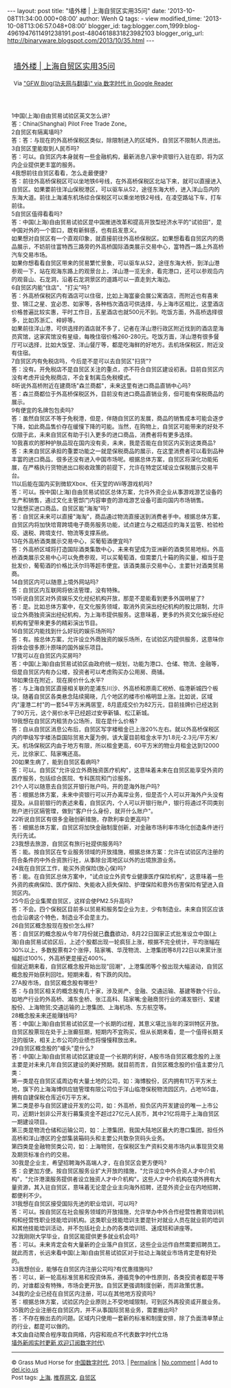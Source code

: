 --- layout: post title: "墙外楼 | 上海自贸区实用35问" date:
'2013-10-08T11:34:00.000+08:00' author: Wenh Q tags: - view
modified\_time: '2013-10-08T13:06:57.048+08:00' blogger\_id:
tag:blogger.com,1999:blog-4961947611491238191.post-4804618831823982103
blogger\_orig\_url: http://binaryware.blogspot.com/2013/10/35.html ---
<div style="margin: 10px; padding: 5px;">

<div style="font-size: 18px;">

[墙外楼 |
上海自贸区实用35问](http://feedproxy.google.com/~r/chinagfwblog/~3/HEczwW_LEvY/)

</div>

<div style="font-size: 13px;">

Via ["GFW Blog(功夫网与翻墙)" via 数字时代 in Google
Reader](https://www.blogger.com/blogger.g?blogID=4961947611491238191&pli=1)

</div>

</div>

<div style="font-size: 13px; padding: 15px 0 10px 10px;">

1中国(上海)自由贸易试验区英文怎么讲?\
答：China(Shanghai) Pilot Free Trade Zone。\
2自贸区有隔离墙吗?\
答：答：与现在的外高桥保税区类似，除限制进入的区域外，自贸区不限制人员进出。\
3自贸区里能取到人民币吗?\
答：可以。自贸区内本身就有一些金融机构，最新消息八家中资银行入驻在即，将为区内企业提供更丰富的服务。\
4我想前往自贸区看看，怎么走最便捷?\
答：前往外高桥保税区可以坐地铁6号线，在外高桥保税区北站下来，就可以直接进入自贸区。如果要前往洋山保税港区，可以驱车从S2，途径东海大桥，进入洋山岛内的东海大道。前往上海浦东机场综合保税区可以乘坐地铁2号线，在凌空路站下车，打车前往。\
5自贸区值得看看吗?\
答：中国(上海)自由贸易试验区是中国推进改革和提高开放型经济水平的"试验田"，是中国对外的一个窗口，既有新鲜感，也有启发意义。\
如果想对自贸区有一个直观印象，就直接前往外高桥保税区。如果想看看自贸区内的商品展示，不妨前往富特西三路旁的外高桥国际酒类展示交易中心，富特西一路上外高桥汽车交易市场。\
如果你想看看自贸区带来的贸易繁忙景象，可以驱车从S2，途径东海大桥，到洋山港参观一下，站在观海东路上的观景台上，洋山港一览无余，看完港口，还可以参观岛内的观音山、石龙洞，沿着石龙洞景区的道路可以一直走到大海边。\
6自贸区内能"住店"、"打尖"吗?\
答：外高桥保税区内有酒店可以住宿，比如上海富豪会展公寓酒店，而附近也有喜来登、锦江之星、宜必思、如家等，各种档次酒店可供选择，与上海市区相比，这里酒店价格普遍比较实惠，平时工作日，五星酒店也就500元不到。吃饭方面，外高桥选择很多，比如苏浙汇、梓婷等。\
如果前往洋山港，可供选择的酒店就不多了，记者在洋山港行政区附近找到的酒店是海员宾馆，这家宾馆没有星级，每晚住宿价格260-280元。吃饭方面，洋山港有很多餐厅可以选择，比如大饭堂、洋山餐厅等，都是吃海鲜的好地方。去机场保税区，附近没有住宿。\
7自贸区内有免税店吗，今后是不是可以去自贸区"扫货"?\
答：没有。开免税店不是自贸区关注的重点，亦不符合自贸区建设初衷。目前自贸区内没有考虑开设免税商店，不会复制离岛免税模式。\
8听说外高桥附近在建商场"森兰商都"，未来这里有进口商品直销中心吗?\
答：森兰商都位于外高桥保税区外，目前没有进口商品直销业务，但可能有保税商品的展示。\
9有便宜的名牌包包卖吗?\
答：虽然自贸区不等于免税港，但是，伴随自贸区的发展，商品的销售成本可能会逐步下降，如此商品售价存在缓慢下降的可能。当然，在购物上，自贸区可能带来的好处不仅限于此，未来自贸区有助于引入更多的进口商品，消费者将有更多选择。\
10我喜欢的那种护肤品现在国内没有卖，未来，我是否能在自贸区内买到这类商品?\
答：未来自贸区承担的重要功能之一就是保税商品的展示，在这里消费者可以看到品种丰富的进口商品，很多还没有进入中国市场呢。根据总体方案，自贸区将深化功能拓展，在严格执行货物进出口税收政策的前提下，允许在特定区域设立保税展示交易平台。\
11以后能在国内买到微软Xbox、任天堂的Wii等游戏机吗?\
答：可以。按中国(上海)自由贸易试验区总体方案，允许外资企业从事游戏游艺设备的生产和销售，通过文化主管部门内容审查的游戏游艺设备可面向国内市场销售。\
12我想买进口商品，自贸区能"海淘"吗?\
答：自贸区未来可以直接"海淘"，商品通过物流直接送到消费者手中。根据总体方案，自贸区内将加快培育跨境电子商务服务功能，试点建立与之相适应的海关监管、检验检疫、退税、跨境支付、物流等支撑系统。\
13在外高桥酒类展示交易中心，买葡萄酒便宜吗?\
答：外高桥区域将打造国际酒类集散中心，未来有望成为亚洲新的酒类贸易地标。外高桥酒类展示交易中心可以免费参观，可以买葡萄酒，但需要几十箱的购买量，相当于是批发价，葡萄酒的价格比沃尔玛等超市便宜。该酒类展示交易中心，主要针对酒类贸易商。\
14自贸区内可以随意上境外网站吗?\
答：自贸区内互联网将依法管理，没有特殊。\
15听说自贸区对外资娱乐文化经纪机构开放，那是不是能看到更多外国明星了?\
答：是。比如总体方案中，在文化服务领域，取消外资演出经纪机构的股比限制，允许设立外商独资演出经纪机构，为上海市提供服务。这意味着，更多的外资文化娱乐经纪机构有望带来更多的精彩演出节目。\
16自贸区内能找到什么好玩的娱乐场所吗?\
答：有。按总体方案，允许设立外商独资的娱乐场所，在试验区内提供服务，这意味你将体会很多原汁原味的国外娱乐项目。\
17我可以在自贸区内买房吗?\
答：中国(上海)自由贸易试验区由政府统一规划，功能为港口、仓储、物流、金融等，但是自贸区内有办公楼，投资者可以考虑购买办公用房、商铺。\
18如果住在附近，现在房价什么水平?\
答：与上海自贸区直接相关联的是浦东川沙、外高桥和原南汇祝桥、临港新城四个板块。随着自贸区各类悬念陆续揭晓，几个地区的楼市价格明显上涨。比如说，区域内"潼港二村"的一套54平方米两居室，8月底成交价为82万元，目前挂牌价已经达到了90万元，这个房价水平已经超过安亭新镇、松江新城。\
19我想在自贸区内租赁办公场所，现在是什么价格?\
答：自从自贸区消息公布后，自贸区写字楼租金已上涨20%左右。就以外高桥保税区内的甲级写字楼汤臣国际贸易大厦为例，该大厦目前租金水平为1.8元-2.3元/平方米/天。机场保税区内由于地方有限，所以租金更高，60平方米的物业月租金达到12000元，比徐家汇、陆家嘴还高。\
20如果生病了，能到自贸区看病吗?\
答：可以。自贸区"允许设立外商独资医疗机构"，这意味着未来在自贸区能享受外资的医疗服务，包括综合医院、专科医院和门诊服务。\
21个人可以随意去自贸区开银行账户吗，开的是海外账户吗?\
答：根据总体方案，未来中资银行可以开办离岸业务，但是否个人可以开海外户头没有提及。从目前银行的表述来看，自贸区内，个人可以开银行账户，银行将通过不同类别账户进行区隔管理，做到"客户什么身份，就开什么账户"。\
22听说自贸区有很多金融创新措施，存款利率会更高吗?\
答：根据总体方案，自贸区将加快金融制度创新，对金融市场利率市场化创造条件进行先行先试。\
23我想去旅游，自贸区有旅行社提供服务吗?\
答：能。按自贸区在专业服务领域的开放措施，根据总体方案：允许在试验区内注册的符合条件的中外合资旅行社，从事除台湾地区以外的出境旅游业务。\
24我在自贸区工作，能买外资保险(放心保)吗?\
答：能。在自贸区总体方案中，"试点设立外资专业健康医疗保险机构"，这意味着一些外资的疾病保险、医疗保险、失能收入损失保险、护理保险和意外伤害保险有望进入自贸区内。\
25今后企业集聚自贸区，这样会使PM2.5升高吗?\
答：不会。四个保税区目前多以贸易和服务型企业为主，少有制造业。未来自贸区应该也会沿袭这个特色，制造业不会是主力。\
26自贸区概念股现在股价怎么样?\
答：自贸区的概念股从今年7月份就已蠢蠢欲动，8月22日国家正式批准设立中国(上海)自由贸易试验区后，上述个股都出现一轮疯狂上涨，根据不完全统计，平均涨幅在30%以上，多数股票有2个涨停，陆家嘴、华茂物流、上港集团等8月22日以来累计涨幅超过100%，外高桥更是接近400%。\
但就近期来看，自贸区概念股开始出现"回潮"，上港集团等个股出现大幅波动，自贸区概念股开始获利回吐。短期来看，有下跌的风险。\
27A股市场，自贸区概念股有哪些?\
答：与自贸区相关的概念股有几十家，涉及房产、金融、交通运输、基建等数个行业。如地产行业的外高桥、浦东金桥、张江高科、陆家嘴;金融商贸行业的浦发银行、爱建股份、上海物贸;交通运输的上港集团、上海机场、东方航空等。\
28概念股未来还能赚钱吗?\
答：中国(上海)自由贸易试验区是一个长期的过程，其意义堪比当年的深圳特区开放。自贸区股票现在处于上涨癫狂期，短期内不宜购买，但从长期来看，是一个值得长期关注的版块，相关上市公司的业绩也将慢慢释放出来。\
29自贸区概念股的"噱头"是什么?\
答：中国(上海)自由贸易试验区建设是一个长期的利好，A股市场自贸区概念股的上涨主要是对未来几年自贸区建设的美好预期。就目前而言，自贸区概念股的价值主要分几类：\
第一类是在自贸区或周边有大量土地的公司，如：海博股份，区内拥有11万平方米土地，旗下的上海海博供应链管理有限公司位于洋山临港保税物流园区内，占地165亩，拥有自建保税仓库近6万平方米。\
第二类是参与自贸区建设开发的公司，如：外高桥，担负区内开发建设的唯一上市公司，近期计划非公开发行募集资金不超过27亿元人民币，其中21亿将用于上海自贸区一期建设项目。\
第三类是物流仓储和运输公司，如：上港集团，我国大陆地区最大的港口集团，担任外高桥和洋山港区的全部集装箱码头和主要公共散杂货码头业务。\
第四类是金融物贸类公司，如：上海物贸，在保税区生产资料交易市场内从事现货交易及期货标准合约的交易。\
30我是企业主，希望招聘海外高端人才，在自贸区会更方便吗?\
答：会更加方便。按自贸区服务业扩大开放的措施，"允许设立中外合资人才中介机构"，"允许港澳服务提供者设立独资人才中介机构"。这些人才中介机构在境外拥有大量资源，其入驻自贸区，意味着无论是企业主向海外招聘，还是外资企业在内地招聘，都便利不少。\
31我想在自贸区接受国际先进的职业培训，可以吗?\
答：可以。按自贸区在社会服务领域的开放措施，允许举办中外合作经营性教育培训机构和经营性职业技能培训机构。这类职业技能培训主要是针对就业人员在就业前的培训和其他技能培训活动，并不包括社会上办的各类培训班、速成班和讲座等。\
32我刚刚大学毕业，自贸区能提供更多就业机会吗?\
答：可以。未来肯定会有大量新的企业落户自贸区，这些企业运作自然需要招聘员工。就此而言，长远来看中国(上海)自由贸易试验区对于拉动上海就业市场肯定是有好处的。\
33我想创业，能够在自贸区内注册公司吗?有优惠措施吗?\
答：可以，新一轮高标准贸易和投资体系，遵循竞争的中性原则，各类投资者都是平等的，对谁都没有特殊，市场会更开放。自贸区更强调制度创新，而非政策优惠。\
34我的企业已经在自贸区内注册，可以在其他地方投资吗?\
答：根据总体方案，试验区内企业原则上不受地域限制，可到区外再投资或开展业务。\
35我的企业注册在自贸区内，并不从事国际贸易业务，需要搬出吗?\
答：不存在搬出去的问题。区域内只使用一套新的标准和制度安排，除了负面清单禁止的行业，都是可以做的。\
本文由自动聚合程序取自网络，内容和观点不代表数字时代立场\
[墙外新闻实时更新 欢迎订阅数字时代](http://eepurl.com/mstlf)\

------------------------------------------------------------------------

© Grass Mud Horse for
[中国数字时代](http://chinadigitaltimes.net/chinese), 2013. |
[Permalink](http://chinadigitaltimes.net/chinese/2013/09/%E5%A2%99%E5%A4%96%E6%A5%BC-%E4%B8%8A%E6%B5%B7%E8%87%AA%E8%B4%B8%E5%8C%BA%E5%AE%9E%E7%94%A835%E9%97%AE/)
| [No
comment](http://chinadigitaltimes.net/chinese/2013/09/%E5%A2%99%E5%A4%96%E6%A5%BC-%E4%B8%8A%E6%B5%B7%E8%87%AA%E8%B4%B8%E5%8C%BA%E5%AE%9E%E7%94%A835%E9%97%AE/#comments)
| Add to
[del.icio.us](http://del.icio.us/post?url=http://chinadigitaltimes.net/chinese/2013/09/%E5%A2%99%E5%A4%96%E6%A5%BC-%E4%B8%8A%E6%B5%B7%E8%87%AA%E8%B4%B8%E5%8C%BA%E5%AE%9E%E7%94%A835%E9%97%AE/&title=%E5%A2%99%E5%A4%96%E6%A5%BC%20%7C%20%E4%B8%8A%E6%B5%B7%E8%87%AA%E8%B4%B8%E5%8C%BA%E5%AE%9E%E7%94%A835%E9%97%AE)\
Post tags:
[上海](http://chinadigitaltimes.net/chinese/tag/%E4%B8%8A%E6%B5%B7/?category=10466),
[推荐网文](http://chinadigitaltimes.net/chinese/tag/%E6%8E%A8%E8%8D%90%E7%BD%91%E6%96%87/?category=10466),
[自贸区](http://chinadigitaltimes.net/chinese/tag/%E8%87%AA%E8%B4%B8%E5%8C%BA/?category=10466)

</div>
